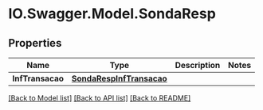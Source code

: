 # IO.Swagger.Model.SondaResp
## Properties

Name | Type | Description | Notes
------------ | ------------- | ------------- | -------------
**InfTransacao** | [**SondaRespInfTransacao**](SondaRespInfTransacao.md) |  | 

[[Back to Model list]](../README.md#documentation-for-models) [[Back to API list]](../README.md#documentation-for-api-endpoints) [[Back to README]](../README.md)


